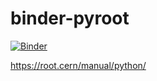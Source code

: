 # binder-pyroot

[![Binder](https://mybinder.org/badge_logo.svg)](https://mybinder.org/v2/gh/drtrigon/binder-pyroot/HEAD)

https://root.cern/manual/python/
